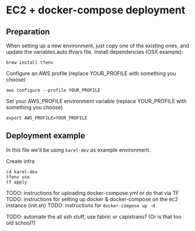 # EC2 + docker-compose deployment

## Preparation

When setting up a new environment, just copy one of the existing ones, and update the variables.auto.tfvars file.
Install dependencies (OSX example):

    brew install tfenv

Configure an AWS profile (replace YOUR_PROFILE with something you choose)

    aws configure --profile YOUR_PROFILE

Set your AWS_PROFILE environment variable (replace YOUR_PROFILE with something you choose)

    export AWS_PROFILE=YOUR_PROFILE

## Deployment example

In this file we'll be using `karel-dev` as example environment.

Create infra

    cd karel-dev
    tfenv use
    tf apply

TODO: instructions for uploading docker-compose.yml or do that via TF
TODO: instructions for setting up docker & docker-compose on the ec2 instance (init.sh)
TODO: instructions for `docker-compose up -d`

TODO: automate the all ssh stuff, use fabric or capistrano? (Or is that too old school?)

    


